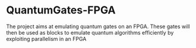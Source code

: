 # QuantumGates-FPGA
The project aims at emulating quantum gates on an FPGA. These gates will then be used as blocks to emulate quantum algorithms efficiently by exploiting parallelism in an FPGA

